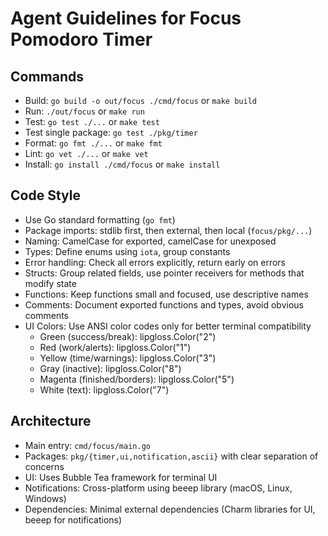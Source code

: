 # Agent Guidelines for Focus Pomodoro Timer

## Commands
- Build: `go build -o out/focus ./cmd/focus` or `make build`
- Run: `./out/focus` or `make run`
- Test: `go test ./...` or `make test`
- Test single package: `go test ./pkg/timer`
- Format: `go fmt ./...` or `make fmt`
- Lint: `go vet ./...` or `make vet`
- Install: `go install ./cmd/focus` or `make install`

## Code Style
- Use Go standard formatting (`go fmt`)
- Package imports: stdlib first, then external, then local (`focus/pkg/...`)
- Naming: CamelCase for exported, camelCase for unexposed
- Types: Define enums using `iota`, group constants
- Error handling: Check all errors explicitly, return early on errors
- Structs: Group related fields, use pointer receivers for methods that modify state
- Functions: Keep functions small and focused, use descriptive names
- Comments: Document exported functions and types, avoid obvious comments
- UI Colors: Use ANSI color codes only for better terminal compatibility
  - Green (success/break): lipgloss.Color("2")
  - Red (work/alerts): lipgloss.Color("1") 
  - Yellow (time/warnings): lipgloss.Color("3")
  - Gray (inactive): lipgloss.Color("8")
  - Magenta (finished/borders): lipgloss.Color("5")
  - White (text): lipgloss.Color("7")

## Architecture
- Main entry: `cmd/focus/main.go`
- Packages: `pkg/{timer,ui,notification,ascii}` with clear separation of concerns
- UI: Uses Bubble Tea framework for terminal UI
- Notifications: Cross-platform using beeep library (macOS, Linux, Windows)
- Dependencies: Minimal external dependencies (Charm libraries for UI, beeep for notifications)